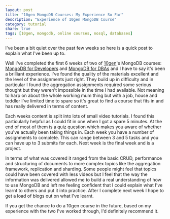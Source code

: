 ```yaml
---
layout: post
title: "10gen MongoDB Courses: My Experience So Far"
description: "Experience of 10gen MongoDB Course"
category: tutorial 
share: true
tags: [10gen, mongodb, online courses, nosql, databases]
---
```


I've been a bit quiet over the past few weeks so here is a quick post to explain what I've been up to.

Well I've completed the first 6 weeks of two of <a href="http://www.10gen.com/">10gen</a>'s MongoDB courses: <a href="https://education.10gen.com/courses/10gen/M101P/2013_Spring/about">MongoDB for Developers</a> and <a href="https://education.10gen.com/courses/10gen/M102/2013_Spring/about">MongoDB for DBAs</a> and I have to say it's been a brilliant experience. I've found the quality of the materials excellent and the level of the assignments just right. They build up in difficulty and in particular I found the aggregation assignments required some serious thought but they weren't impossible in the time I had available. Not meaning to harp on about the whole working mum thing but with a job, house and toddler I've limited time to spare so it's great to find a course that fits in and has really delivered in terms of content.

Each weeks content is split into lots of small video tutorials. I found this particularly helpful as I could fit in one when I got a spare 5 minutes. At the end of most of them is a quiz question which makes you aware of whether you've actually been taking things in. Each week you have a number of assignments to complete. This can range between 3 and 5 tasks and you can have up to 3 submits for each. Next week is the final week and is a project.

In terms of what was covered it ranged from the basic CRUD, performance and structuring of documents to more complex topics like the aggregation framework, replication and sharding. Some people might feel that topics could have been covered with less videos but I feel that the way the information was delivered allowed me to build a real understanding of how to use MongoDB and left me feeling confident that I could explain what I've learnt to others and put it into practice. After I complete next week I hope to get a load of blogs out on what I've learnt.

If you get the chance to do a 10gen course in the future, based on my experience with the two I've worked through, I'd definitely recommend it.
